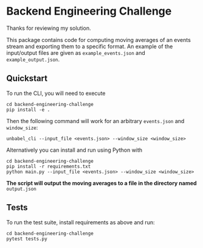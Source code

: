 # Backend Engineering Challenge

Thanks for reviewing my solution.

This package contains code for computing moving averages of an events stream and exporting them to a specific format.  An example of the input/output files are given as `example_events.json` and `example_output.json`.

## Quickstart

To run the CLI, you will need to execute

```
cd backend-engineering-challenge
pip install -e .
```

Then the following command will work for an arbitrary `events.json` and `window_size`:

```
unbabel_cli --input_file <events.json> --window_size <window_size>
```

Alternatively you can install and run using Python with

```
cd backend-engineering-challenge
pip install -r requirements.txt
python main.py --input_file <events.json> --window_size <window_size>
```

**The script will output the moving averages to a file in the directory named** `output.json`

## Tests

To run the test suite, install requirements as above and run:

```
cd backend-engineering-challenge
pytest tests.py
```
